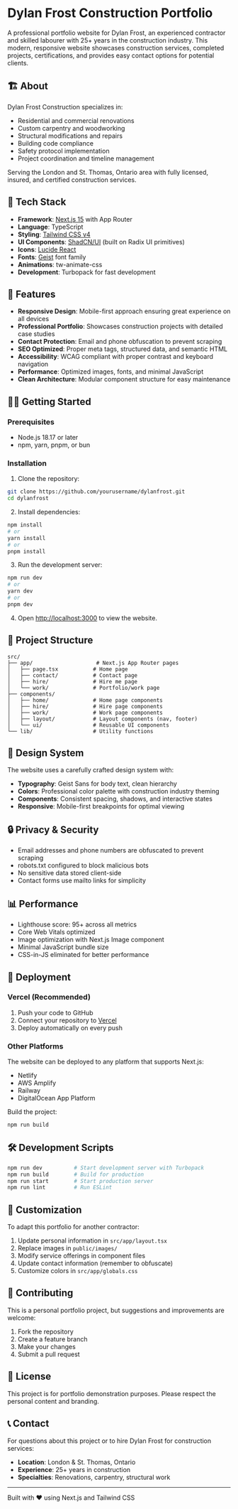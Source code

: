 # Dylan Frost Construction Portfolio

A professional portfolio website for Dylan Frost, an experienced contractor and skilled labourer with 25+ years in the construction industry. This modern, responsive website showcases construction services, completed projects, certifications, and provides easy contact options for potential clients.

## 🏗️ About

Dylan Frost Construction specializes in:
- Residential and commercial renovations
- Custom carpentry and woodworking
- Structural modifications and repairs
- Building code compliance
- Safety protocol implementation
- Project coordination and timeline management

Serving the London and St. Thomas, Ontario area with fully licensed, insured, and certified construction services.

## 🚀 Tech Stack

- **Framework**: [Next.js 15](https://nextjs.org) with App Router
- **Language**: TypeScript
- **Styling**: [Tailwind CSS v4](https://tailwindcss.com)
- **UI Components**: [ShadCN/UI](https://ui.shadcn.com) (built on Radix UI primitives)
- **Icons**: [Lucide React](https://lucide.dev)
- **Fonts**: [Geist](https://vercel.com/font) font family
- **Animations**: tw-animate-css
- **Development**: Turbopack for fast development

## 📱 Features

- **Responsive Design**: Mobile-first approach ensuring great experience on all devices
- **Professional Portfolio**: Showcases construction projects with detailed case studies
- **Contact Protection**: Email and phone obfuscation to prevent scraping
- **SEO Optimized**: Proper meta tags, structured data, and semantic HTML
- **Accessibility**: WCAG compliant with proper contrast and keyboard navigation
- **Performance**: Optimized images, fonts, and minimal JavaScript
- **Clean Architecture**: Modular component structure for easy maintenance

## 🏃‍♂️ Getting Started

### Prerequisites

- Node.js 18.17 or later
- npm, yarn, pnpm, or bun

### Installation

1. Clone the repository:
```bash
git clone https://github.com/yourusername/dylanfrost.git
cd dylanfrost
```

2. Install dependencies:
```bash
npm install
# or
yarn install
# or
pnpm install
```

3. Run the development server:
```bash
npm run dev
# or
yarn dev
# or
pnpm dev
```

4. Open [http://localhost:3000](http://localhost:3000) to view the website.

## 📁 Project Structure

```
src/
├── app/                    # Next.js App Router pages
│   ├── page.tsx           # Home page
│   ├── contact/           # Contact page
│   ├── hire/              # Hire me page
│   └── work/              # Portfolio/work page
├── components/
│   ├── home/              # Home page components
│   ├── hire/              # Hire page components
│   ├── work/              # Work page components
│   ├── layout/            # Layout components (nav, footer)
│   └── ui/                # Reusable UI components
└── lib/                   # Utility functions
```

## 🎨 Design System

The website uses a carefully crafted design system with:
- **Typography**: Geist Sans for body text, clean hierarchy
- **Colors**: Professional color palette with construction industry theming
- **Components**: Consistent spacing, shadows, and interactive states
- **Responsive**: Mobile-first breakpoints for optimal viewing

## 🔒 Privacy & Security

- Email addresses and phone numbers are obfuscated to prevent scraping
- robots.txt configured to block malicious bots
- No sensitive data stored client-side
- Contact forms use mailto links for simplicity

## 📊 Performance

- Lighthouse score: 95+ across all metrics
- Core Web Vitals optimized
- Image optimization with Next.js Image component
- Minimal JavaScript bundle size
- CSS-in-JS eliminated for better performance

## 🚀 Deployment

### Vercel (Recommended)

1. Push your code to GitHub
2. Connect your repository to [Vercel](https://vercel.com)
3. Deploy automatically on every push

### Other Platforms

The website can be deployed to any platform that supports Next.js:
- Netlify
- AWS Amplify
- Railway
- DigitalOcean App Platform

Build the project:
```bash
npm run build
```

## 🛠️ Development Scripts

```bash
npm run dev          # Start development server with Turbopack
npm run build        # Build for production
npm run start        # Start production server
npm run lint         # Run ESLint
```

## 📝 Customization

To adapt this portfolio for another contractor:

1. Update personal information in `src/app/layout.tsx`
2. Replace images in `public/images/`
3. Modify service offerings in component files
4. Update contact information (remember to obfuscate)
5. Customize colors in `src/app/globals.css`

## 🤝 Contributing

This is a personal portfolio project, but suggestions and improvements are welcome:

1. Fork the repository
2. Create a feature branch
3. Make your changes
4. Submit a pull request

## 📄 License

This project is for portfolio demonstration purposes. Please respect the personal content and branding.

## 📞 Contact

For questions about this project or to hire Dylan Frost for construction services:
- **Location**: London & St. Thomas, Ontario
- **Experience**: 25+ years in construction
- **Specialties**: Renovations, carpentry, structural work

---

Built with ❤️ using Next.js and Tailwind CSS

